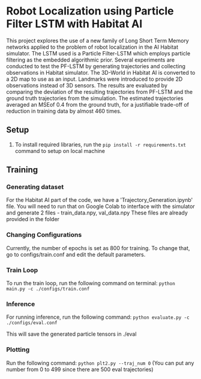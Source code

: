 # Robot Localization using Particle Filter LSTM with Habitat AI

This project explores the use of a new family of Long Short Term Memory networks applied to the problem of robot localization in the AI Habitat simulator. The LSTM used is a Particle Filter-LSTM which employs particle filtering as the embedded algorithmic prior. Several experiments are conducted to test the PF-LSTM by generating trajectories and collecting observations in Habitat simulator. The 3D-World in Habitat AI is converted to a 2D map to use as an input. Landmarks were introduced to provide 2D observations instead of 3D sensors. The results are evaluated by comparing the deviation of the resulting trajectories from PF-LSTM and the ground truth trajectories from the simulation. The estimated trajectories averaged an MSEof 0.4 from the ground truth, for a justifiable trade-off of reduction in training data by almost 460 times.

## Setup
1. To install required libraries, run the `pip install -r requirements.txt` command to setup on local machine

## Training
### Generating dataset
For the Habitat AI part of the code, we have a 'Trajectory_Generation.ipynb' file. You will need to run that on Google Colab to interface with the simulator and generate 2 files - train_data.npy, val_data.npy
These files are already provided in the folder
### Changing Configurations
Currently, the number of epochs is set as 800 for training. To change that, go to configs/train.conf and edit the default parameters.
### Train Loop
To run the train loop, run the following command on terminal:
`python main.py -c ./configs/train.conf`


### Inference
For running inference, run the following command:
`python evaluate.py -c ./configs/eval.conf`

This will save the generated particle tensors in ./eval


### Plotting
Run the following command:
`python plt2.py --traj_num 0`
(You can put any number from 0 to 499 since there are 500 eval trajectories)
 
